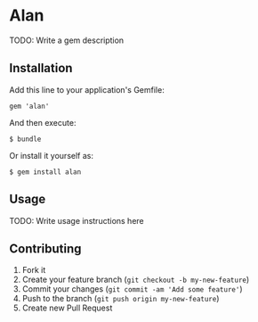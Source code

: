 # Alan

TODO: Write a gem description

## Installation

Add this line to your application's Gemfile:

    gem 'alan'

And then execute:

    $ bundle

Or install it yourself as:

    $ gem install alan

## Usage

TODO: Write usage instructions here

## Contributing

1. Fork it
2. Create your feature branch (`git checkout -b my-new-feature`)
3. Commit your changes (`git commit -am 'Add some feature'`)
4. Push to the branch (`git push origin my-new-feature`)
5. Create new Pull Request
